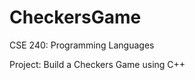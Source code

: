 CheckersGame
============
CSE 240: Programming Languages 

Project: Build a Checkers Game using C++
